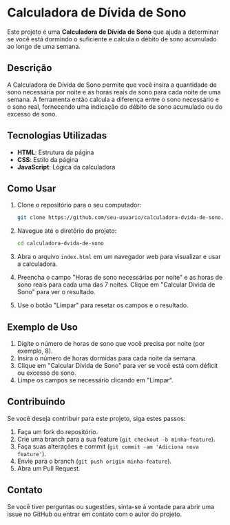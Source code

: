# Calculadora de Dívida de Sono

Este projeto é uma **Calculadora de Dívida de Sono** que ajuda a determinar se você está dormindo o suficiente e calcula o débito de sono acumulado ao longo de uma semana.

## Descrição

A Calculadora de Dívida de Sono permite que você insira a quantidade de sono necessária por noite e as horas reais de sono para cada noite de uma semana. A ferramenta então calcula a diferença entre o sono necessário e o sono real, fornecendo uma indicação do débito de sono acumulado ou do excesso de sono.

## Tecnologias Utilizadas

- **HTML**: Estrutura da página
- **CSS**: Estilo da página
- **JavaScript**: Lógica da calculadora

## Como Usar

1. Clone o repositório para o seu computador:
    ```bash
    git clone https://github.com/seu-usuario/calculadora-dvida-de-sono.git
    ```

2. Navegue até o diretório do projeto:
    ```bash
    cd calculadora-dvida-de-sono
    ```

3. Abra o arquivo `index.html` em um navegador web para visualizar e usar a calculadora.

4. Preencha o campo "Horas de sono necessárias por noite" e as horas de sono reais para cada uma das 7 noites. Clique em "Calcular Dívida de Sono" para ver o resultado.

5. Use o botão "Limpar" para resetar os campos e o resultado.

## Exemplo de Uso

1. Digite o número de horas de sono que você precisa por noite (por exemplo, 8).
2. Insira o número de horas dormidas para cada noite da semana.
3. Clique em "Calcular Dívida de Sono" para ver se você está com déficit ou excesso de sono.
4. Limpe os campos se necessário clicando em "Limpar".

## Contribuindo

Se você deseja contribuir para este projeto, siga estes passos:

1. Faça um fork do repositório.
2. Crie uma branch para a sua feature (`git checkout -b minha-feature`).
3. Faça suas alterações e commit (`git commit -am 'Adiciona nova feature'`).
4. Envie para o branch (`git push origin minha-feature`).
5. Abra um Pull Request.

## Contato

Se você tiver perguntas ou sugestões, sinta-se à vontade para abrir uma issue no GitHub ou entrar em contato com o autor do projeto.

